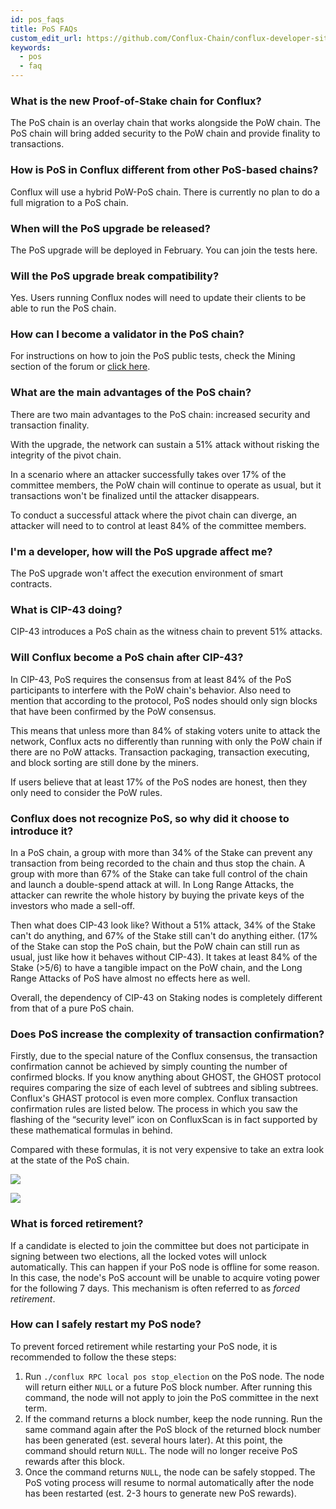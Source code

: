 ```yaml
---
id: pos_faqs
title: PoS FAQs
custom_edit_url: https://github.com/Conflux-Chain/conflux-developer-site/edit/master/docs/v2-hardfork/PoS-faq.md
keywords:
  - pos
  - faq
---
```


### What is the new Proof-of-Stake chain for Conflux?

The PoS chain is an overlay chain that works alongside the PoW chain. The PoS chain will bring 	added security to the PoW chain and provide finality to transactions. 

### How is PoS in Conflux different from other PoS-based chains?

Conflux will use a hybrid PoW-PoS chain. There is currently no plan to do a full migration to a PoS chain. 

### When will the PoS upgrade be released?

The PoS upgrade will be deployed in February. You can join the tests here. 

### Will the PoS upgrade break compatibility?

Yes. Users running Conflux nodes will need to update their clients to be able to run the PoS chain. 

### How can I become a validator in the PoS chain?

For instructions on how to join the PoS public tests, check the Mining section of the forum or [click here](https://forum.conflux.fun/c/English/mining). 

### What are the main advantages of the PoS chain?

There are two main advantages to the PoS chain: increased security and transaction finality.

With the upgrade, the network can sustain a 51% attack without risking the integrity of the pivot chain.

In a scenario where an attacker successfully takes over 17% of the committee members, the PoW chain will continue to operate as usual, but it transactions won't be finalized until the attacker disappears.

To conduct a successful attack where the pivot chain can diverge, an attacker will need to to control at least 84% of the committee members.

### I'm a developer, how will the PoS upgrade affect me?

The PoS upgrade won't affect the execution environment of smart contracts. 

### What is CIP-43 doing?

CIP-43 introduces a PoS chain as the witness chain to prevent 51% attacks.

### Will Conflux become a PoS chain after CIP-43?

In CIP-43, PoS requires the consensus from at least 84% of the PoS participants to interfere with the PoW chain's behavior. Also need to mention that according to the protocol, PoS nodes should only sign blocks that have been confirmed by the PoW consensus.

This means that unless more than 84% of staking voters unite to attack the network, Conflux acts no differently than running with only the PoW chain if there are no PoW attacks. Transaction packaging, transaction executing, and block sorting are still done by the miners.

If users believe that at least 17% of the PoS nodes are honest, then they only need to consider the PoW rules. 

### Conflux does not recognize PoS, so why did it choose to introduce it?

In a PoS chain, a group with more than 34% of the Stake can prevent any transaction from being recorded to the chain and thus stop the chain. A group with more than 67% of the Stake can take full control of the chain and launch a double-spend attack at will. In Long Range Attacks, the attacker can rewrite the whole history by buying the private keys of the investors who made a sell-off.

Then what does CIP-43 look like? Without a 51% attack, 34% of the Stake can't do anything, and 67% of the Stake still can't do anything either. (17% of the Stake can stop the PoS chain, but the PoW chain can still run as usual, just like how it behaves without CIP-43). It takes at least 84% of the Stake (>5/6) to have a tangible impact on the PoW chain, and the Long Range Attacks of PoS have almost no effects here as well.

Overall, the dependency of CIP-43 on Staking nodes is completely different from that of a pure PoS chain.

### Does PoS increase the complexity of transaction confirmation?

Firstly, due to the special nature of the Conflux consensus, the transaction confirmation  cannot be achieved by simply counting the number of confirmed blocks. If you know anything about GHOST, the GHOST protocol requires comparing the size of each level of subtrees and sibling subtrees. Conflux's GHAST protocol is even more complex. Conflux transaction confirmation rules are listed below. The process in which you saw the flashing of the “security level” icon on ConfluxScan is in fact supported by these mathematical formulas in behind. 

Compared with these formulas, it is not very expensive to take an extra look at the state of the PoS chain.


![](https://forum.conflux.fun/uploads/default/original/2X/a/afd169912d5eb617895e52115995aca3a283d6b8.png)

![](https://forum.conflux.fun/uploads/default/original/2X/8/88fe6decd88e7e38f42f4995179fd013242849e4.png)

### What is forced retirement?

If a candidate is elected to join the committee but does not participate in signing between two elections, all the locked votes will unlock automatically. This can happen if your PoS node is offline for some reason. In this case, the node's PoS account will be unable to acquire voting power for the following 7 days. This mechanism is often referred to as *forced retirement*.

### How can I safely restart my PoS node?

To prevent forced retirement while restarting your PoS node, it is recommended to follow the these steps:

1. Run `./conflux RPC local pos stop_election` on the PoS node. The node will return either `NULL` or a future PoS block number. After running this command, the node will not apply to join the PoS committee in the next term.
2. If the command returns a block number, keep the node running. Run the same command again after the PoS block of the returned block number has been generated (est. several hours later). At this point, the command should return `NULL`. The node will no longer receive PoS rewards after this block.
3. Once the command returns `NULL`, the node can be safely stopped. The PoS voting process will resume to normal automatically after the node has been restarted (est. 2-3 hours to generate new PoS rewards).
